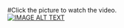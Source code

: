 #Click the picture to watch the video.  
[![IMAGE ALT TEXT](https://img.youtube.com/vi/08VAHlQcgLw/0.jpg)](https://youtu.be/08VAHlQcgLw "Li-Fi 傳輸操作過程完整影片")
